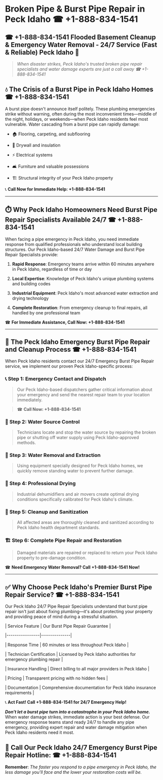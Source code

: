 # Broken Pipe & Burst Pipe Repair in Peck Idaho ☎ +1-888-834-1541  
## ☎ +1-888-834-1541 Flooded Basement Cleanup & Emergency Water Removal - 24/7 Service (Fast & Reliable) Peck Idaho 🚨  

> *When disaster strikes, Peck Idaho's trusted broken pipe repair specialists and water damage experts are just a call away ☎ +1-888-834-1541*  

## 💧 The Crisis of a Burst Pipe in Peck Idaho Homes ☎ +1-888-834-1541  

A burst pipe doesn't announce itself politely. These plumbing emergencies strike without warning, often during the most inconvenient times—middle of the night, holidays, or weekends—when Peck Idaho residents feel most vulnerable. Water cascading from a burst pipe can rapidly damage:  

* 🏠 Flooring, carpeting, and subflooring  
* 🧱 Drywall and insulation  
* ⚡ Electrical systems  
* 🛋️ Furniture and valuable possessions  
* 🏗️ Structural integrity of your Peck Idaho property  

📞 **Call Now for Immediate Help: +1-888-834-1541**  

---  

## ⏱️ Why Peck Idaho Homeowners Need Burst Pipe Repair Specialists Available 24/7 ☎ +1-888-834-1541  

When facing a pipe emergency in Peck Idaho, you need immediate response from qualified professionals who understand local building structures. Our Peck Idaho-based 24/7 Water Damage and Burst Pipe Repair Specialists provide:  

1. **Rapid Response**: Emergency teams arrive within 60 minutes anywhere in Peck Idaho, regardless of time or day  
2. **Local Expertise**: Knowledge of Peck Idaho's unique plumbing systems and building codes  
3. **Industrial Equipment**: Peck Idaho's most advanced water extraction and drying technology  
4. **Complete Restoration**: From emergency cleanup to final repairs, all handled by one professional team  

☎ **For Immediate Assistance, Call Now: +1-888-834-1541**  

---  

## 🔧 The Peck Idaho Emergency Burst Pipe Repair and Cleanup Process ☎ +1-888-834-1541  

When Peck Idaho residents contact our 24/7 Emergency Burst Pipe Repair service, we implement our proven Peck Idaho-specific process:  

### 📞 Step 1: Emergency Contact and Dispatch  
> Our Peck Idaho-based dispatchers gather critical information about your emergency and send the nearest repair team to your location immediately.  
> ☎ **Call Now: +1-888-834-1541**  

### 🚿 Step 2: Water Source Control  
> Technicians locate and stop the water source by repairing the broken pipe or shutting off water supply using Peck Idaho-approved methods.  

### 🌊 Step 3: Water Removal and Extraction  
> Using equipment specially designed for Peck Idaho homes, we quickly remove standing water to prevent further damage.  

### 💨 Step 4: Professional Drying  
> Industrial dehumidifiers and air movers create optimal drying conditions specifically calibrated for Peck Idaho's climate.  

### 🧼 Step 5: Cleanup and Sanitization  
> All affected areas are thoroughly cleaned and sanitized according to Peck Idaho health department standards.  

### 🏗️ Step 6: Complete Pipe Repair and Restoration  
> Damaged materials are repaired or replaced to return your Peck Idaho property to pre-damage condition.  

☎ **Need Emergency Water Removal? Call +1-888-834-1541 Now!**  

---  

## ✅ Why Choose Peck Idaho's Premier Burst Pipe Repair Service? ☎ +1-888-834-1541  

Our Peck Idaho 24/7 Pipe Repair Specialists understand that burst pipe repair isn't just about fixing plumbing—it's about protecting your property and providing peace of mind during a stressful situation.  

| Service Feature | Our Burst Pipe Repair Guarantee |  
|-----------------|---------------|  
| Response Time | 60 minutes or less throughout Peck Idaho |  
| Technician Certification | Licensed by Peck Idaho authorities for emergency plumbing repair |  
| Insurance Handling | Direct billing to all major providers in Peck Idaho |  
| Pricing | Transparent pricing with no hidden fees |  
| Documentation | Comprehensive documentation for Peck Idaho insurance requirements |  

📞 **Act Fast! Call +1-888-834-1541 for 24/7 Emergency Help!**  

***Don't let a burst pipe turn into a catastrophe in your Peck Idaho home.*** When water damage strikes, immediate action is your best defense. Our emergency response teams stand ready 24/7 to handle any pipe emergency, providing expert repair and water damage mitigation when Peck Idaho residents need it most.  

## 📱 Call Our Peck Idaho 24/7 Emergency Burst Pipe Repair Hotline: ☎ +1-888-834-1541  

**Remember**: *The faster you respond to a pipe emergency in Peck Idaho, the less damage you'll face and the lower your restoration costs will be.*